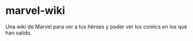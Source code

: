 # marvel-wiki
Una wiki de Marvel para ver a tus héroes y poder ver los comics en los que han salido.
